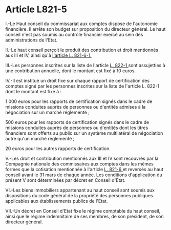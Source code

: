 # Article L821-5

<p>I.-Le Haut conseil du commissariat aux comptes dispose de l'autonomie financière. Il arrête son budget sur proposition du directeur général. Le haut conseil n'est pas soumis au contrôle financier exercé au sein des administrations de l'Etat. </p><p>II.-Le haut conseil perçoit le produit des contribution et droit mentionnés aux III et IV, ainsi qu'à <a href='/code-de-commerce/partie-legislative/livre-viii-de-quelques-professions-reglementees/titre-ii-des-commissaires-aux-comptes/chapitre-ier-de-lorganisation-et-du-controle-de-la-profession/l821-6-1.md'>l'article L. 821-6-1. </a></p><p>III.-Les personnes inscrites sur la liste de l'article <a href='/affichCodeArticle.do?cidTexte=LEGITEXT000005634379&idArticle=LEGIARTI000032258594&dateTexte=&categorieLien=id' title='Code de commerce - art. L822-1 (VD)'>L. 822-1 </a>sont assujetties à une contribution annuelle, dont le montant est fixé à 10 euros. </p><p>IV.-Il est institué un droit fixe sur chaque rapport de certification des comptes signé par les personnes inscrites sur la liste de l'article L. 822-1 dont le montant est fixé à : </p><p>1 000 euros pour les rapports de certification signés dans le cadre de missions conduites auprès de personnes ou d'entités admises à la négociation sur un marché réglementé ; </p><p>500 euros pour les rapports de certification signés dans le cadre de missions conduites auprès de personnes ou d'entités dont les titres financiers sont offerts au public sur un système multilatéral de négociation autre qu'un marché réglementé ; </p><p>20 euros pour les autres rapports de certification. </p><p>V.-Les droit et contribution mentionnés aux III et IV sont recouvrés par la Compagnie nationale des commissaires aux comptes dans les mêmes formes que la cotisation mentionnée à l'article <a href='/code-de-commerce/partie-legislative/livre-viii-de-quelques-professions-reglementees/titre-ii-des-commissaires-aux-comptes/chapitre-ier-de-lorganisation-et-du-controle-de-la-profession/section-1-de-lorganisation-de-la-profession/l821-6.md'>L. 821-6 </a>et reversés au haut conseil avant le 31 mars de chaque année. Les conditions d'application du présent V sont déterminées par décret en Conseil d'Etat. </p><p>VI.-Les biens immobiliers appartenant au haut conseil sont soumis aux dispositions du code général de la propriété des personnes publiques applicables aux établissements publics de l'Etat. </p><p>VII.-Un décret en Conseil d'Etat fixe le régime comptable du haut conseil, ainsi que le régime indemnitaire de ses membres, de son président, de son directeur général.</p>